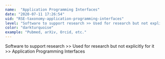 ```yaml
---
name:  "Application Programming Interfaces"
date: "2020-07-11 17:26:54"
uid: "RSE-taxonomy-application-programming-interfaces"
level: "Software to support research >> Used for research but not explicitly for it >> Application Programming Interfaces"
color: "darkturquoise"
example: "Pubmed, arXiv, Orcid, etc." 
---
```


Software to support research >> Used for research but not explicitly for it >> Application Programming Interfaces